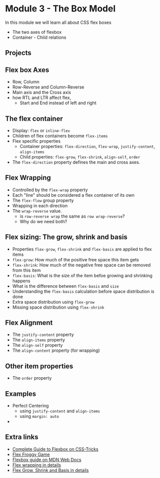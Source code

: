 # Module 3 - The Box Model
In this module we will learn all about CSS flex boxes
* The two axes of flexbox
* Container - Child relations


## Projects

## Flex box Axes
* Row, Column
* Row-Reverse and Column-Reverse
* Main axis and the Cross axis
* how RTL and LTR affect flex, 
  * Start and End instead of left and right
  
## The flex container
* Display: `flex` or `inline-flex`
* Children of flex containers become `flex-items`
* Flex specific properties
  * Container properties: `flex-direction`, `flex-wrap`, `justify-content`, `align-items`
  * Child properties: `flex-grow`, `flex-shrink`, `align-self`, `order`
* The `flex-direction` property defines the main and cross axes.

## Flex Wrapping
* Controlled by the `flex-wrap` property
* Each "line" should be considered a flex container of its own
* The `flex-flow` group property
* Wrapping in each direction
* The `wrap-reverse` value.
  * is `row-reverse wrap` the same as `row wrap-reverse`? 
  * Why do we need both?

## Flex sizing: The grow, shrink and basis
* Properties `flex-grow`, `flex-shrink` and `flex-basis` are applied to flex items
* `flex-grow`: How much of the positive free space this item gets
* `flex-shrink`: How much of the negative free space can be removed from this item
* `flex-basis`: What is the size of the item befoe growing and shrinking happens
* What is the difference between `flex-basis` and `size`
* Understanding the `flex-basis` calculation before space distribution is done
* Extra space distribution using `flex-grow`
* Missing space distribution using `flex-shrink`
  
## Flex Alignment
* The `justify-content` property
* The `align-items` property
* The `align-self` property
* The `align-content` property (for wrapping)

## Other item properties
* The `order` property


## Examples
* Perfect Centering
  * using `justify-content` and `align-items`
  * using `margin: auto`
* 

## Extra links
* [Complete Guide to Flexbox on CSS-Tricks](https://css-tricks.com/snippets/css/a-guide-to-flexbox/)
* [Flex Froggy Game](https://flexboxfroggy.com/)
* [Flexbox guide on MDN Web Docs](https://developer.mozilla.org/en-US/docs/Web/CSS/CSS_Flexible_Box_Layout/Basic_Concepts_of_Flexbox)
* [Flex wrapping in details](https://developer.mozilla.org/en-US/docs/Web/CSS/CSS_Flexible_Box_Layout/Mastering_Wrapping_of_Flex_Items)
* [Flex Grow, Shrink and Basis in details](https://developer.mozilla.org/en-US/docs/Web/CSS/CSS_Flexible_Box_Layout/Controlling_Ratios_of_Flex_Items_Along_the_Main_Ax)
